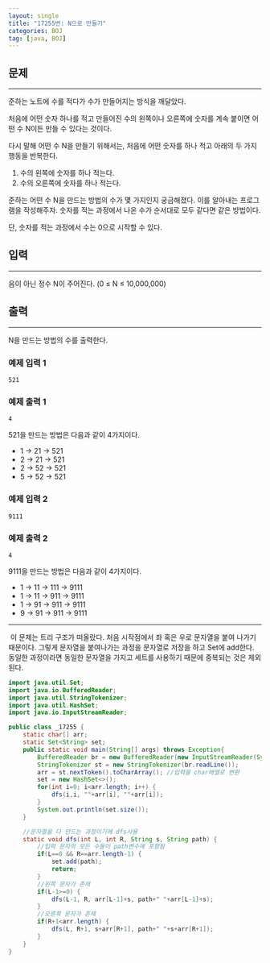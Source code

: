 ```yaml
---
layout: single
title: "17255번: N으로 만들기"
categories: BOJ
tag: [java, BOJ]
---
```


## 문제
---
준하는 노트에 수를 적다가 수가 만들어지는 방식을 깨달았다.

처음에 어떤 숫자 하나를 적고 만들어진 수의 왼쪽이나 오른쪽에 숫자를 계속 붙이면 어떤 수 N이든 만들 수 있다는 것이다.

다시 말해 어떤 수 N을 만들기 위해서는, 처음에 어떤 숫자를 하나 적고 아래의 두 가지 행동을 반복한다.

1. 수의 왼쪽에 숫자를 하나 적는다.
2. 수의 오른쪽에 숫자를 하나 적는다.  

준하는 어떤 수 N을 만드는 방법의 수가 몇 가지인지 궁금해졌다. 이를 알아내는 프로그램을 작성해주자. 숫자를 적는 과정에서 나온 수가 순서대로 모두 같다면 같은 방법이다.

단, 숫자를 적는 과정에서 수는 0으로 시작할 수 있다.

## 입력
---
음이 아닌 정수 N이 주어진다. (0 ≤ N ≤ 10,000,000)
## 출력
---
N을 만드는 방법의 수를 출력한다.
### 예제 입력 1 

```
521
```

### 예제 출력 1 

```
4
```
521을 만드는 방법은 다음과 같이 4가지이다.

- 1 → 21 → 521
- 2 → 21 → 521
- 2 → 52 → 521
- 5 → 52 → 521
### 예제 입력 2

```
9111
```

### 예제 출력 2

```
4
```
9111을 만드는 방법은 다음과 같이 4가지이다.

- 1 → 11 → 111 → 9111
- 1 → 11 → 911 → 9111
- 1 → 91 → 911 → 9111
- 9 → 91 → 911 → 9111  

---
&nbsp;이 문제는 트리 구조가 떠올랐다. 처음 시작점에서 좌 혹은 우로 문자열을 붙여 나가기 때문이다. 그렇게 문자열을 붙여나가는 과정을 문자열로 저장을 하고 Set에 add한다. 동일한 과정이라면 동일한 문자열을 가지고 세트를 사용하기 때문에 중복되는 것은 제외된다.

```java
import java.util.Set;
import java.io.BufferedReader;
import java.util.StringTokenizer;
import java.util.HashSet;
import java.io.InputStreamReader;

public class _17255 {
	static char[] arr;
	static Set<String> set;
	public static void main(String[] args) throws Exception{
		BufferedReader br = new BufferedReader(new InputStreamReader(System.in));
		StringTokenizer st = new StringTokenizer(br.readLine());
		arr = st.nextToken().toCharArray(); //입력을 char배열로 변환
		set = new HashSet<>();
		for(int i=0; i<arr.length; i++) {
			dfs(i,i, ""+arr[i], ""+arr[i]);
		}
		System.out.println(set.size());
	}

    //문자열을 다 만드는 과정이기에 dfs사용
	static void dfs(int L, int R, String s, String path) {
        //입력 문자의 모든 수들이 path변수에 포함됨
		if(L==0 && R==arr.length-1) {
			set.add(path);
			return;
		}
        //왼쪽 문자가 존재
		if(L-1>=0) {
			dfs(L-1, R, arr[L-1]+s, path+" "+arr[L-1]+s);
		}
        //오른쪽 문자가 존재
		if(R+1<arr.length) {
			dfs(L, R+1, s+arr[R+1], path+" "+s+arr[R+1]);
		}
	}
}
```
